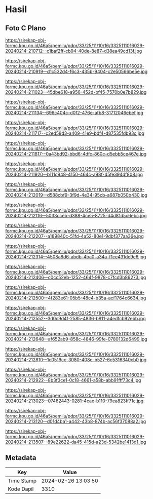 # Hasil

## Foto C Plano

https://sirekap-obj-formc.kpu.go.id/46a5/pemilu/pdpr/33/25/11/10/16/3325111016029-20240214-210712--c1baf2ff-cb94-40de-8e87-d38ea49cd13f.jpg

https://sirekap-obj-formc.kpu.go.id/46a5/pemilu/pdpr/33/25/11/10/16/3325111016029-20240214-210919--d1c532d4-f6c3-435b-9404-c2e50566be5e.jpg

https://sirekap-obj-formc.kpu.go.id/46a5/pemilu/pdpr/33/25/11/10/16/3325111016029-20240214-211023--45dbe618-a956-452d-bf45-7570b0e7b829.jpg

https://sirekap-obj-formc.kpu.go.id/46a5/pemilu/pdpr/33/25/11/10/16/3325111016029-20240214-211134--696c404c-d0f2-476e-afb8-31712046ebef.jpg

https://sirekap-obj-formc.kpu.go.id/46a5/pemilu/pdpr/33/25/11/10/16/3325111016029-20240214-211717--c2ed58d3-a409-41e9-bdf4-d87535fdb93c.jpg

https://sirekap-obj-formc.kpu.go.id/46a5/pemilu/pdpr/33/25/11/10/16/3325111016029-20240214-211817--0a43bd92-bbd6-4dfc-860c-d5ebb5ce467e.jpg

https://sirekap-obj-formc.kpu.go.id/46a5/pemilu/pdpr/33/25/11/10/16/3325111016029-20240214-211920--b111c948-4150-464c-a98f-45fe394df808.jpg

https://sirekap-obj-formc.kpu.go.id/46a5/pemilu/pdpr/33/25/11/10/16/3325111016029-20240214-212019--d588cbf9-3f9d-4e34-95cb-a687b050b430.jpg

https://sirekap-obj-formc.kpu.go.id/46a5/pemilu/pdpr/33/25/11/10/16/3325111016029-20240214-212116--5033cceb-d388-4ce5-8725-d4d81d5c6ebc.jpg

https://sirekap-obj-formc.kpu.go.id/46a5/pemilu/pdpr/33/25/11/10/16/3325111016029-20240214-212207--a189840c-51fd-4a52-80e1-9dbf377aa36e.jpg

https://sirekap-obj-formc.kpu.go.id/46a5/pemilu/pdpr/33/25/11/10/16/3325111016029-20240214-212314--4508a8d6-abdb-4ba0-a34a-f1ce431de9e6.jpg

https://sirekap-obj-formc.kpu.go.id/46a5/pemilu/pdpr/33/25/11/10/16/3325111016029-20240214-212406--c0cc52eb-1252-464f-9878-c7fcd3b89273.jpg

https://sirekap-obj-formc.kpu.go.id/46a5/pemilu/pdpr/33/25/11/10/16/3325111016029-20240214-212500--4f283e61-05b5-48c4-b35a-acf1764c6634.jpg

https://sirekap-obj-formc.kpu.go.id/46a5/pemilu/pdpr/33/25/11/10/16/3325111016029-20240214-212552--3d0c9d4f-2585-4836-b911-a4edfcb92ebb.jpg

https://sirekap-obj-formc.kpu.go.id/46a5/pemilu/pdpr/33/25/11/10/16/3325111016029-20240214-212648--af652ab9-858c-4846-99fe-0780132d6499.jpg

https://sirekap-obj-formc.kpu.go.id/46a5/pemilu/pdpr/33/25/11/10/16/3325111016029-20240214-212810--1c0519cc-3080-408e-b527-6c5316340cb0.jpg

https://sirekap-obj-formc.kpu.go.id/46a5/pemilu/pdpr/33/25/11/10/16/3325111016029-20240214-212922--8b3f3ce1-0c18-4661-a58b-abb91fff73c4.jpg

https://sirekap-obj-formc.kpu.go.id/46a5/pemilu/pdpr/33/25/11/10/16/3325111016029-20240214-213023--07482443-0281-4cae-b110-79ea823ff71c.jpg

https://sirekap-obj-formc.kpu.go.id/46a5/pemilu/pdpr/33/25/11/10/16/3325111016029-20240214-213120--d01d4ba1-a442-43b8-874b-ac56f37088a2.jpg

https://sirekap-obj-formc.kpu.go.id/46a5/pemilu/pdpr/33/25/11/10/16/3325111016029-20240214-213507--89e22622-da45-415d-a23d-5342be1413d1.jpg


## Metadata

| Key        | Value               |
| ---------- | ------------------- |
| Time Stamp | 2024-02-26 13:03:50 |
| Kode Dapil | 3310                |



